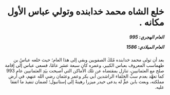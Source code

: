<h1 dir="rtl">خلع الشاه محمد خدابنده وتولي عباس الأول مكانه .</h1>

<h5 dir="rtl">العام الهجري:  995

العام الميلادي: 1586

</h5>

<p dir="rtl">بعد أن تولى محمد خدابنده مُلكَ الصفويين وبقي إلى هذا العام؛ حيث خلعه عباسُ بن طهماسب المعروف بعباس الكبير، وعمره كان سبعة عشر عامًا، فسعى عباس إلى إقامة صلح مع العثمانيين، تنازل بمقتضاه عن تلك الأماكن التي أصبحت بيَدِ العثمانيين عام 993 كما تعهَّد بعدم سبِّ الخلفاء الراشدين أبي بكر وعمر وعثمان رضي الله عنهم، في أرض مملكته، وبعث بابن عمٍّ له يدعى حيدر ميزرا رهينةً إلى إستانبول؛ لضمان تنفيذ ما اتفقا عليه.</p></br>
